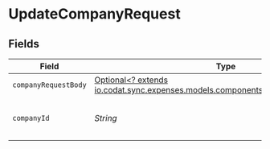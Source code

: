 # UpdateCompanyRequest


## Fields

| Field                                                                                                                            | Type                                                                                                                             | Required                                                                                                                         | Description                                                                                                                      | Example                                                                                                                          |
| -------------------------------------------------------------------------------------------------------------------------------- | -------------------------------------------------------------------------------------------------------------------------------- | -------------------------------------------------------------------------------------------------------------------------------- | -------------------------------------------------------------------------------------------------------------------------------- | -------------------------------------------------------------------------------------------------------------------------------- |
| `companyRequestBody`                                                                                                             | [Optional<? extends io.codat.sync.expenses.models.components.CompanyRequestBody>](../../models/components/CompanyRequestBody.md) | :heavy_minus_sign:                                                                                                               | N/A                                                                                                                              |                                                                                                                                  |
| `companyId`                                                                                                                      | *String*                                                                                                                         | :heavy_check_mark:                                                                                                               | Unique identifier for a company.                                                                                                 | 8a210b68-6988-11ed-a1eb-0242ac120002                                                                                             |